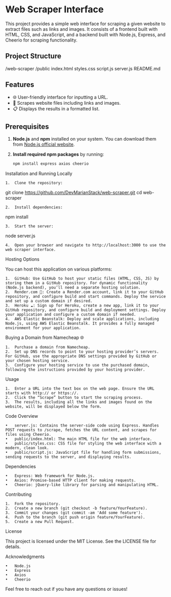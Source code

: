 # Web Scraper Interface

This project provides a simple web interface for scraping a given website to extract files such as links and images. It consists of a frontend built with HTML, CSS, and JavaScript, and a backend built with Node.js, Express, and Cheerio for scraping functionality.

## Project Structure

/web-scraper
/public
index.html
styles.css
script.js
server.js
README.md

## Features

- 🌐 User-friendly interface for inputting a URL.
- 📂 Scrapes website files including links and images.
- 📋 Displays the results in a formatted list.

## Prerequisites

1. **Node.js** and **npm** installed on your system. You can download them from [Node.js official website](https://nodejs.org/).

2. **Install required npm packages** by running:
   ```bash
   npm install express axios cheerio

Installation and Running Locally

	1.	Clone the repository:

git clone https://github.com/DevMarianStack/web-scraper.git
cd web-scraper


	2.	Install dependencies:

npm install


	3.	Start the server:

node server.js


	4.	Open your browser and navigate to http://localhost:3000 to use the web scraper interface.

Hosting Options

You can host this application on various platforms:

	1.	GitHub: Use GitHub to host your static files (HTML, CSS, JS) by storing them in a GitHub repository. For dynamic functionality (Node.js backend), you’ll need a separate hosting solution.
	2.	Render.com 🚀: Create a Render.com account, link it to your GitHub repository, and configure build and start commands. Deploy the service and set up a custom domain if desired.
	3.	Heroku ☁️: Sign up for Heroku, create a new app, link it to your GitHub repository, and configure build and deployment settings. Deploy your application and configure a custom domain if needed.
	4.	AWS Elastic Beanstalk: Deploy and scale applications, including Node.js, using AWS Elastic Beanstalk. It provides a fully managed environment for your application.

Buying a Domain from Namecheap 🌐

	1.	Purchase a domain from Namecheap.
	2.	Set up DNS records to point to your hosting provider’s servers. For GitHub, use the appropriate DNS settings provided by GitHub or your chosen hosting service.
	3.	Configure your hosting service to use the purchased domain, following the instructions provided by your hosting provider.

Usage

	1.	Enter a URL into the text box on the web page. Ensure the URL starts with http:// or https://.
	2.	Click the “Scrape” button to start the scraping process.
	3.	The results, including all the links and images found on the website, will be displayed below the form.

Code Overview

	•	server.js: Contains the server-side code using Express. Handles POST requests to /scrape, fetches the URL content, and scrapes for files using Cheerio.
	•	public/index.html: The main HTML file for the web interface.
	•	public/styles.css: CSS file for styling the web interface with a modern, clean look.
	•	public/script.js: JavaScript file for handling form submissions, sending requests to the server, and displaying results.

Dependencies

	•	Express: Web framework for Node.js.
	•	Axios: Promise-based HTTP client for making requests.
	•	Cheerio: jQuery-like library for parsing and manipulating HTML.

Contributing

	1.	Fork the repository.
	2.	Create a new branch (git checkout -b feature/YourFeature).
	3.	Commit your changes (git commit -am 'Add some feature').
	4.	Push to the branch (git push origin feature/YourFeature).
	5.	Create a new Pull Request.

License

This project is licensed under the MIT License. See the LICENSE file for details.

Acknowledgments

	•	Node.js
	•	Express
	•	Axios
	•	Cheerio

Feel free to reach out if you have any questions or issues!
